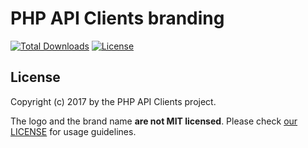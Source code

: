 # PHP API Clients branding

[![Total Downloads](https://poser.pugx.org/api-clients/branding/downloads.png)](https://packagist.org/packages/api-clients/branding/stats)
[![License](https://poser.pugx.org/api-clients/branding/license.png)](https://packagist.org/packages/api-clients/branding)

License
-------

Copyright (c) 2017 by the PHP API Clients project.

The logo and the brand name **are not MIT licensed**. Please check [our LICENSE](https://github.com/php-api-clients/branding/blob/master/LICENSE) for usage guidelines.